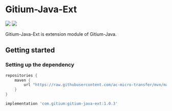# Gitium-Java-Ext

[![](https://img.shields.io/github/release/ac-micro-transfer/gitium-java-ext.svg)](https://github.com/ac-micro-transfer/gitium-java-ext/tree/v1.0.3) [![](https://img.shields.io/github/release/ac-micro-transfer/gitium-java-ext.svg?label=maven)](https://github.com/ac-micro-transfer/mvn/tree/master/repository/releases/com/gitium/gitium-java-ext)

Gitium-Java-Ext is extension module of Gitium-Java.

## Getting started

### Setting up the dependency

```groovy
repositories {
    maven {
        url "https://raw.githubusercontent.com/ac-micro-transfer/mvn/master/repository/releases"
    }
}
```

```groovy
implementation 'com.gitium:gitium-java-ext:1.0.3'
```
